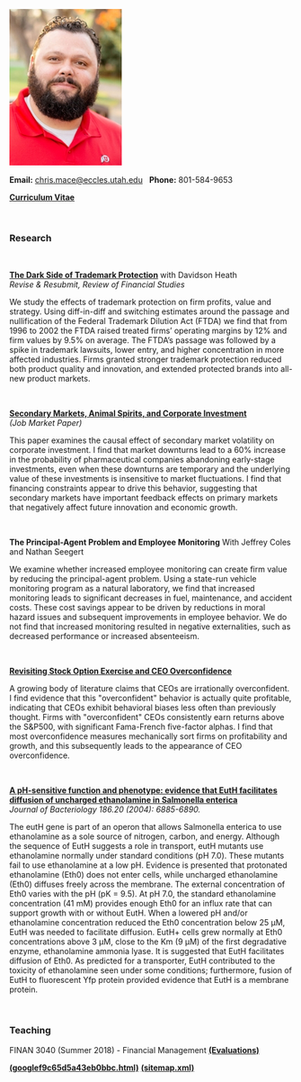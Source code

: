 ![Chris Mace](chris_mace_photo1.jpg)

**Email:** chris.mace@eccles.utah.edu &nbsp;  **Phone:** 801-584-9653 

**[Curriculum Vitae](chris_mace_cv.pdf)**




<br>



### Research



<br>

**[The Dark Side of Trademark Protection](https://papers.ssrn.com/abstract=2798473)** with Davidson Heath  
*Revise & Resubmit, Review of Financial Studies*

We study the effects of trademark protection on firm profits, value and strategy. Using diff-in-diff and switching estimates around the passage and nullification of the Federal Trademark Dilution Act (FTDA) we find that from 1996 to 2002 the FTDA raised treated firms’ operating margins by 12% and firm values by 9.5% on average. The FTDA’s passage was followed by a spike in trademark lawsuits, lower entry, and higher concentration in more affected industries. Firms granted stronger trademark protection reduced both product quality and innovation, and extended protected brands into all-new product markets.


<br>

**[Secondary Markets, Animal Spirits, and Corporate Investment](https://papers.ssrn.com/sol3/papers.cfm?abstract_id=3348102)**  
*(Job Market Paper)*

This paper examines the causal effect of secondary market volatility on corporate investment. I find that market downturns lead to a 60% increase in the probability of pharmaceutical companies abandoning early-stage investments, even when these downturns are temporary and the underlying value of these investments is insensitive to market fluctuations. I find that financing constraints appear to drive this behavior, suggesting that secondary markets have important feedback effects on primary markets that negatively affect future innovation and economic growth.


<br>

**The Principal-Agent Problem and Employee Monitoring** With Jeffrey Coles and Nathan Seegert 

We examine whether increased employee monitoring can create firm value by reducing the principal-agent problem.  Using a state-run vehicle monitoring program as a natural laboratory, we find that increased monitoring leads to significant decreases in fuel, maintenance, and accident costs. These cost savings appear to be driven by reductions in moral hazard issues and subsequent improvements in employee behavior. We do not find that increased monitoring resulted in negative externalities, such as decreased performance or increased absenteeism.


<br>

**[Revisiting Stock Option Exercise and CEO Overconfidence](https://papers.ssrn.com/sol3/papers.cfm?abstract_id=3070678)** 

A growing body of literature claims that CEOs are irrationally overconfident. I find evidence that this "overconfident" behavior is actually quite profitable, indicating that CEOs exhibit behavioral biases less often than previously thought. Firms with "overconfident" CEOs consistently earn returns above the S&P500, with significant Fama-French five-factor alphas. I find that most overconfidence measures mechanically sort firms on profitability and growth, and this subsequently leads to the appearance of CEO overconfidence.


<br>

**[A pH-sensitive function and phenotype: evidence that EutH facilitates diffusion of uncharged ethanolamine in Salmonella enterica](https://jb.asm.org/content/186/20/6885.short)**  
*Journal of Bacteriology 186.20 (2004): 6885-6890.*

The eutH gene is part of an operon that allows Salmonella enterica to use ethanolamine as a sole source of nitrogen, carbon, and energy. Although the sequence of EutH suggests a role in transport, eutH mutants use ethanolamine normally under standard conditions (pH 7.0). These mutants fail to use ethanolamine at a low pH. Evidence is presented that protonated ethanolamine (Eth0) does not enter cells, while uncharged ethanolamine (Eth0) diffuses freely across the membrane. The external concentration of Eth0 varies with the pH (pK = 9.5). At pH 7.0, the standard ethanolamine concentration (41 mM) provides enough Eth0 for an influx rate that can support growth with or without EutH. When a lowered pH and/or ethanolamine concentration reduced the Eth0 concentration below 25 μM, EutH was needed to facilitate diffusion. EutH+ cells grew normally at Eth0 concentrations above 3 μM, close to the Km (9 μM) of the first degradative enzyme, ethanolamine ammonia lyase. It is suggested that EutH facilitates diffusion of Eth0. As predicted for a transporter, EutH contributed to the toxicity of ethanolamine seen under some conditions; furthermore, fusion of EutH to fluorescent Yfp protein provided evidence that EutH is a membrane protein.



<br>

### Teaching

FINAN 3040 (Summer 2018) - Financial Management   **[(Evaluations)](chris_mace_evals.pdf)**  


**[(googlef9c65d5a43eb0bbc.html)](googlef9c65d5a43eb0bbc.html)** 
**[(sitemap.xml)](sitemap.xml)** 
